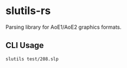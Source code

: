 # slutils-rs
Parsing library for AoE1/AoE2 graphics formats.

## CLI Usage

```
slutils test/208.slp
```